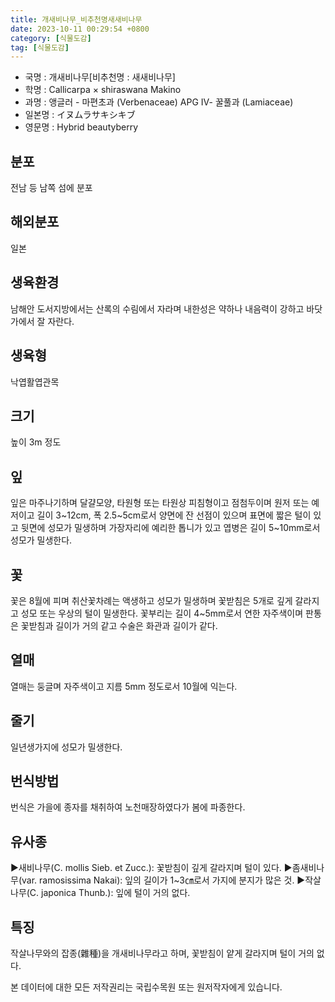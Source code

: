 ```yaml
---
title: 개새비나무_비추천명새새비나무
date: 2023-10-11 00:29:54 +0800
category: [식물도감]
tag: [식물도감]
---
```




- 국명 : 개새비나무[비추천명 : 새새비나무]
- 학명 : Callicarpa × shiraswana Makino
- 과명 : 앵글러 - 마편초과 (Verbenaceae) APG Ⅳ- 꿀풀과 (Lamiaceae)
- 일본명 : イヌムラサキシキブ
- 영문명 : Hybrid beautyberry


## 분포
전남 등 남쪽 섬에 분포
## 해외분포
일본
## 생육환경
남해안 도서지방에서는 산록의 수림에서 자라며 내한성은 약하나 내음력이 강하고 바닷가에서 잘 자란다.
## 생육형
낙엽활엽관목
## 크기
높이 3m 정도
## 잎
잎은 마주나기하며 달걀모양, 타원형 또는 타원상 피침형이고 점첨두이며 원저 또는 예저이고 길이 3~12cm, 폭 2.5~5cm로서 양면에 잔 선점이 있으며 표면에 짧은 털이 있고 뒷면에 성모가 밀생하며 가장자리에 예리한 톱니가 있고 엽병은 길이 5~10mm로서 성모가 밀생한다.
## 꽃
꽃은 8월에 피며 취산꽃차례는 액생하고 성모가 밀생하며 꽃받침은 5개로 깊게 갈라지고 성모 또는 우상의 털이 밀생한다. 꽃부리는 길이 4~5mm로서 연한 자주색이며 판통은 꽃받침과 길이가 거의 같고 수술은 화관과 길이가 같다.
## 열매
열매는 둥글며 자주색이고 지름 5mm 정도로서 10월에 익는다.
## 줄기
일년생가지에 성모가 밀생한다.
## 번식방법
번식은 가을에 종자를 채취하여 노천매장하였다가 봄에 파종한다.
## 유사종
▶새비나무(C. mollis Sieb. et Zucc.): 꽃받침이 깊게 갈라지며 털이 있다.▶좀새비나무(var. ramosissima Nakai): 잎의 길이가 1~3㎝로서 가지에 분지가 많은 것.▶작살나무(C. japonica Thunb.): 잎에 털이 거의 없다.
## 특징
작살나무와의 잡종(雜種)을 개새비나무라고 하며, 꽃받침이 얕게 갈라지며 털이 거의 없다.






본 데이터에 대한 모든 저작권리는 국립수목원 또는 원저작자에게 있습니다.
